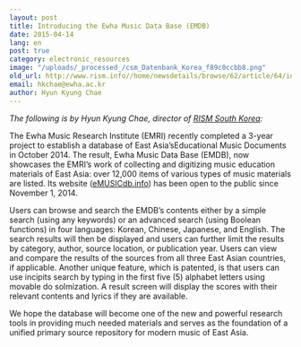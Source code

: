 ```yaml
---
layout: post
title: Introducing the Ewha Music Data Base (EMDB)
date: 2015-04-14
lang: en
post: true
category: electronic_resources
image: "/uploads/_processed_/csm_Datenbank_Korea_f89c0ccbb8.png"
old_url: http://www.rism.info//home/newsdetails/browse/62/article/64/introducing-of-the-ewha-music-data-base-emdb.html
email: hkchae@ewha.ac.kr
author: Hyun Kyung Chae
---
```



_The following is by Hyun Kyung Chae, director of [RISM South Korea](http://ewha.kor.rism.info/index.php?id=528):_

The Ewha Music Research Institute (EMRI) recently completed a 3-year project to establish a database of East Asia’sEducational Music Documents in October 2014. The result, Ewha Music Data Base (EMDB), now showcases the EMRI’s work of collecting and digitizing music education materials of East Asia: over 12,000 items of various types of music materials are listed. Its website ([eMUSICdb.info](http://emusicdb.info/)) has been open to the public since November 1, 2014.

Users can browse and search the EMDB’s contents either by a simple search (using any keywords) or an advanced search (using Boolean functions) in four languages: Korean, Chinese, Japanese, and English. The search results will then be displayed and users can further limit the results by category, author, source location, or publication year. Users can view and compare the results of the sources from all three East Asian countries, if applicable. Another unique feature, which is patented, is that users can use incipits search by typing in the first five (5) alphabet letters using movable do solmization. A result screen will display the scores with their relevant contents and lyrics if they are available.

We hope the database will become one of the new and powerful research tools in providing much needed materials and serves as the foundation of a unified primary source repository for modern music of East Asia.

<script type="text/javascript">var switchTo5x=true;</script><script type="text/javascript" src="http://w.sharethis.com/button/buttons.js"></script><script type="text/javascript">stLight.options({publisher: "9b601438-1ce1-49d8-bfd7-9cff5df54c17", doNotHash: false, doNotCopy: false, hashAddressBar: false});</script>